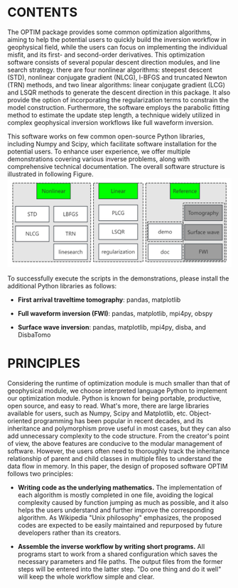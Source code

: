 # CONTENTS

The OPTIM package provides some common optimization algorithms, aiming to help the potential users to quickly build the inversion workflow in geophysical field, while the users can focus on implementing the individual misfit, and its first- and second-order derivatives. This optimization software consists of several popular descent direction modules, and line search strategy. there are four nonlinear algorithms: steepest descent (STD), nonlinear conjugate gradient (NLCG), l-BFGS and truncated Newton (TRN) methods, and two linear algorithms: linear conjugate gradient (LCG) and LSQR methods to generate the descent direction in this package. It also provide the option of incorporating the regularization terms to constrain the model construction. Furthermore, the software employs the parabolic fitting method to estimate the update step length, a technique widely utilized in complex geophysical inversion workflows like full waveform inversion.

This software works on few common open-source Python libraries, including Numpy and Scipy, which facilitate software installation for the potential users. To enhance user experience, we offer multiple demonstrations covering various inverse problems, along with comprehensive technical documentation. The overall software structure is illustrated in following Figure. ![](doc/optim.png?v=1\&type=image)



To successfully execute the scripts in the demonstrations, please install the additional Python libraries as follows:

*   **First arrival traveltime tomography**: pandas, matplotlib

*   **Full waveform inversion (FWI)**: pandas, matplotlib, mpi4py, obspy

*   **Surface wave inversion**: pandas, matplotlib, mpi4py, disba, and DisbaTomo&#x20;

# PRINCIPLES

Considering the runtime of optimization module is much smaller than that of geophysical module, we choose interpreted language Python to implement our optimization module. Python is known for being portable, productive, open source, and easy to read. What's more, there are large libraries available for users, such as Numpy, Scipy and Matplotlib, etc. Object-oriented programming has been popular in recent decades, and its inheritance and polymorphism prove useful in most cases, but they can also add unnecessary complexity to the code structure. From the creator's point of view, the above features are conducive to the modular management of software. However, the users often need to thoroughly track the inheritance relationship of parent and child classes in multiple files to understand the data flow in memory. In this paper, the design of proposed software OPTIM follows two principles:

*   **Writing code as the underlying mathematics.**
    The implementation of each algorithm is mostly completed in one file, avoiding the logical complexity caused by function jumping as much as possible, and it also helps the users understand and further improve the corresponding algorithm. As Wikipedia "Unix philosophy" emphasizes, the proposed codes are expected to be easily maintained and repurposed by future developers rather than its creators.

*   **Assemble the inverse workflow by writing short programs.**
    All programs start to work from a shared configuration which saves the necessary parameters and file paths. The output files from the former steps will be entered into the latter step. "Do one thing and do it well" will keep the whole workflow simple and clear.

